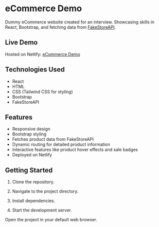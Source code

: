 # eCommerce Demo

Dummy eCommerce website created for an interview. Showcasing skills in React, Bootstrap, and fetching data from [FakeStoreAPI](https://fakestoreapi.com/).

## Live Demo

Hosted on Netlify: [eCommerce Demo](https://dheekshithinterviewdemo.netlify.app/)

## Technologies Used

- React
- HTML
- CSS (Tailwind CSS for styling)
- Bootstrap
- FakeStoreAPI

## Features

- Responsive design
- Bootstrap styling
- Fetches product data from FakeStoreAPI
- Dynamic routing for detailed product information
- Interactive features like product hover effects and sale badges
- Deployed on Netlify

## Getting Started

1. Clone the repository.

2. Navigate to the project directory.

3. Install dependencies.

4. Start the development server.

Open the project in your default web browser.

